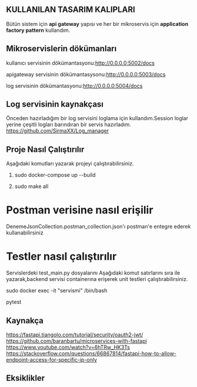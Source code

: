 ## KULLANILAN TASARIM KALIPLARI
Bütün sistem için <b>api gateway</b> yapısı ve her bir mikroservis için <b>application factory pattern</b> kullandım.
## Mikroservislerin dökümanları
kullanıcı servisinin dökümantasyonu:http://0.0.0.0:5002/docs

apigateway servisinin dökümantasysonu:http://0.0.0.0:5003/docs

log servisinin dökümantasyonu:http://0.0.0.0:5004/docs

## Log servisinin kaynakçası
Önceden hazırladığım bir log servisini loglama için kullandım.Session loglar yerine çeşitli logları barındıran bir servis hazırladım.
https://github.com/SirmaXX/Log_manager
## Proje Nasıl Çalıştırılır
Aşağıdaki  komutları yazarak projeyi çalıştırabilirsiniz.

1. sudo docker-compose up --build

2. sudo make all  

# Postman verisine nasıl erişilir
DenemeJsonCollection.postman_collection.json'ı postman'e entegre ederek kullanabilirsiniz

# Testler nasıl çalıştırılır
Servislerdeki test_main.py  dosyalarını
Aşağıdaki komut satırlarını sıra ile yazarak,backend servisi containerına erişerek unit testleri çalıştırabilirsiniz.

sudo docker exec -it "servismi" /bin/bash

pytest
## Kaynakça

https://fastapi.tiangolo.com/tutorial/security/oauth2-jwt/
https://github.com/baranbartu/microservices-with-fastapi
https://www.youtube.com/watch?v=6hTRw_HK3Ts
https://stackoverflow.com/questions/66867814/fastapi-how-to-allow-endpoint-access-for-specific-ip-only

## Eksiklikler